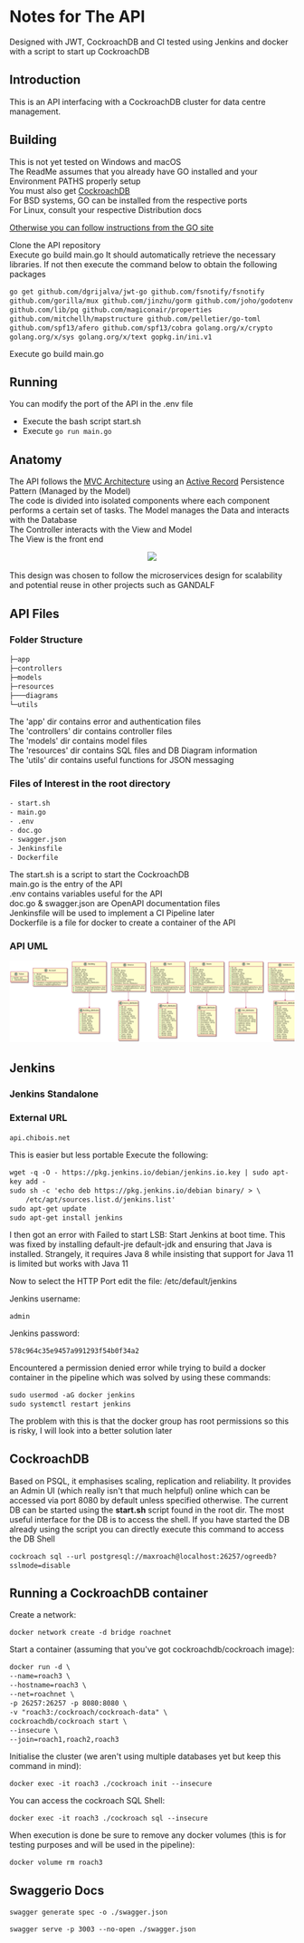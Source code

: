 # Notes for The API
Designed with JWT, CockroachDB and CI tested using Jenkins and docker with a
script to start up CockroachDB


Introduction
------------
This is an API interfacing with a CockroachDB cluster for data centre management.


Building
------------
This is not yet tested on Windows and macOS   
The ReadMe assumes that you already have GO installed and your Environment PATHS properly setup  
You must also get [CockroachDB](https://www.cockroachlabs.com/docs/stable/install-cockroachdb-linux.html)  
For BSD systems, GO can be installed from the respective ports  
For Linux, consult your respective Distribution docs  

[Otherwise you can follow instructions from the GO site](https://golang.org/doc/install)  
   
  Clone the API repository  
  Execute go build main.go It should automatically retrieve the necessary libraries. If not then execute the command below to obtain the following packages
  ```
  go get github.com/dgrijalva/jwt-go github.com/fsnotify/fsnotify github.com/gorilla/mux github.com/jinzhu/gorm github.com/joho/godotenv github.com/lib/pq github.com/magiconair/properties github.com/mitchellh/mapstructure github.com/pelletier/go-toml github.com/spf13/afero github.com/spf13/cobra golang.org/x/crypto golang.org/x/sys golang.org/x/text gopkg.in/ini.v1  
  ```  

   Execute go build main.go


Running
-------------
You can modify the port of the API in the .env file 
 - Execute the bash script start.sh
 - Execute ```go run main.go```

Anatomy
-------------
The API follows the [MVC Architecture](https://en.wikipedia.org/wiki/Model%E2%80%93view%E2%80%93controller) using an [Active Record](https://en.wikipedia.org/wiki/Active_record_pattern) Persistence Pattern (Managed by the Model)   
The code is divided into isolated components where each component performs a certain set of tasks. The Model manages the Data and interacts with the Database   
The Controller interacts with the View and Model   
The View is the front end   
<p align="center">
  <img src="https://upload.wikimedia.org/wikipedia/commons/thumb/a/a0/MVC-Process.svg/218px-MVC-Process.svg.png">
</p>


   
This design was chosen to follow the microservices design for scalability and potential reuse in other projects such as GANDALF
   
API Files
-------------
   
### Folder Structure   
```
├─app   
├─controllers   
├─models    
├─resources   
├───diagrams   
└─utils   
```
    

The 'app' dir contains error and authentication files  
The 'controllers' dir contains controller files  
The 'models' dir contains model files  
The 'resources' dir contains SQL files and DB Diagram information   
The 'utils' dir contains useful functions for JSON messaging

### Files of Interest in the root directory  
```
- start.sh   
- main.go  
- .env   
- doc.go   
- swagger.json   
- Jenkinsfile   
- Dockerfile   
```

   
The start.sh is a script to start the CockroachDB   
main.go is the entry of the API  
.env contains variables useful for the API  
doc.go & swagger.json are OpenAPI documentation files   
Jenkinsfile will be used to implement a CI Pipeline later  
Dockerfile is a file for docker to create a container of the API  





### API UML   
![image info](./resources/diagrams/UML.png)




Jenkins
--------------------------

### Jenkins Standalone

### External URL
```
api.chibois.net
```

This is easier but less portable 
Execute the following:
```
wget -q -O - https://pkg.jenkins.io/debian/jenkins.io.key | sudo apt-key add -
sudo sh -c 'echo deb https://pkg.jenkins.io/debian binary/ > \
    /etc/apt/sources.list.d/jenkins.list'
sudo apt-get update
sudo apt-get install jenkins
```

I then got an error with Failed to start LSB: Start Jenkins at boot time.
This was fixed by installing default-jre default-jdk and ensuring that
Java is installed. Strangely, it requires Java 8 while insisting that support
for Java 11 is limited but works with Java 11

Now to select the HTTP Port edit the file: /etc/default/jenkins

Jenkins username: 
```
admin
``` 
Jenkins password: 
```
578c964c35e9457a991293f54b0f34a2
```

Encountered a permission denied error while trying to build a docker container in the pipeline which was solved by using these commands:
```
sudo usermod -aG docker jenkins
sudo systemctl restart jenkins
```
The problem with this is that the docker group has root permissions so this is risky, I will look into a better solution later

CockroachDB
--------------------------
Based on PSQL, it emphasises scaling, replication and reliability. It provides an Admin UI (which really isn't that much helpful) online which can be accessed via port 8080 by default unless specified otherwise. The current DB can be started using the **start.sh** script found in the root dir. The most useful interface for the DB is to access the shell. If you have started the DB already using the script you can directly execute this command to access the DB Shell
```
cockroach sql --url postgresql://maxroach@localhost:26257/ogreedb?sslmode=disable
```

Running a CockroachDB container
--------------------------

Create a network:   
```
docker network create -d bridge roachnet
```  
    
Start a container (assuming that you've got cockroachdb/cockroach image):  
```
docker run -d \
--name=roach3 \
--hostname=roach3 \
--net=roachnet \
-p 26257:26257 -p 8080:8080 \
-v "roach3:/cockroach/cockroach-data" \
cockroachdb/cockroach start \
--insecure \
--join=roach1,roach2,roach3
```

Initialise the cluster (we aren't using multiple databases yet but keep this command in mind):  
```
docker exec -it roach3 ./cockroach init --insecure
```

You can access the cockroach SQL Shell:
```
docker exec -it roach3 ./cockroach sql --insecure
```

When execution is done be sure to remove any docker volumes (this is for testing purposes and will be used in the pipeline):  
```
docker volume rm roach3
```

Swaggerio Docs
--------------------------
```
swagger generate spec -o ./swagger.json
```
```
swagger serve -p 3003 --no-open ./swagger.json
```

